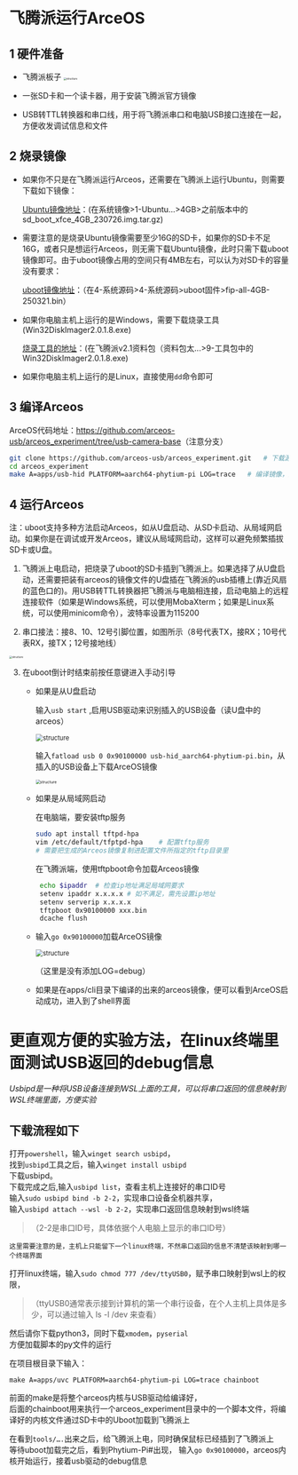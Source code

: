 # 飞腾派运行ArceOS

## 1 硬件准备

* 飞腾派板子
   <img src="assert/飞腾派图片.jpg" alt="structure" style="zoom: 33%;" />
   
* 一张SD卡和一个读卡器，用于安装飞腾派官方镜像
  
* USB转TTL转换器和串口线，用于将飞腾派串口和电脑USB接口连接在一起，方便收发调试信息和文件
  
## 2 烧录镜像

- 如果你不只是在飞腾派运行Arceos，还需要在飞腾派上运行Ubuntu，则需要下载如下镜像：

  [Ubuntu镜像地址](https://pan.baidu.com/s/1pStiyqohrB3SxHAFFk8R6Q?pwd=dzdv#list/path=%2F%E9%A3%9E%E8%85%BE%E6%B4%BEv2.1%E8%B5%84%E6%96%99%E5%8C%85%EF%BC%88%E8%B5%84%E6%96%99%E5%8C%85%E5%A4%AA%E5%A4%A7%EF%BC%8C%E5%BB%BA%E8%AE%AE%E6%8C%91%E9%80%89%E4%B8%8B%E8%BD%BD%EF%BC%89%2F5-%E7%B3%BB%E7%BB%9F%E9%95%9C%E5%83%8F%2F1-Ubuntu_xfce%2F4GB%2F%E4%B9%8B%E5%89%8D%E7%89%88%E6%9C%AC)：(在系统镜像>1-Ubuntu...>4GB>之前版本中的sd_boot_xfce_4GB_230726.img.tar.gz)

- 需要注意的是烧录Ubuntu镜像需要至少16G的SD卡，如果你的SD卡不足16G，或者只是想运行Arceos，则无需下载Ubuntu镜像，此时只需下载uboot镜像即可。由于uboot镜像占用的空间只有4MB左右，可以认为对SD卡的容量没有要求：

  [uboot镜像地址](https://www.iceasy.com/cloud/Phytium)：（在4-系统源码>4-系统源码>uboot固件>fip-all-4GB-250321.bin）
  
- 如果你电脑主机上运行的是Windows，需要下载烧录工具(Win32DiskImager2.0.1.8.exe)
  
  [烧录工具的地址](https://pan.baidu.com/s/1pStiyqohrB3SxHAFFk8R6Q?pwd=dzdv#list/path=%2F%E9%A3%9E%E8%85%BE%E6%B4%BEv2.1%E8%B5%84%E6%96%99%E5%8C%85%EF%BC%88%E8%B5%84%E6%96%99%E5%8C%85%E5%A4%AA%E5%A4%A7%EF%BC%8C%E5%BB%BA%E8%AE%AE%E6%8C%91%E9%80%89%E4%B8%8B%E8%BD%BD%EF%BC%89%2F9-%E5%B7%A5%E5%85%B7%E5%8C%85&parentPath=%2F)：(在飞腾派v2.1资料包（资料包太...>9-工具包中的Win32DiskImager2.0.1.8.exe)
  
- 如果你电脑主机上运行的是Linux，直接使用`dd`命令即可
  

## 3 编译Arceos

ArceOS代码地址：<https://github.com/arceos-usb/arceos_experiment/tree/usb-camera-base>（注意分支）

```bash
git clone https://github.com/arceos-usb/arceos_experiment.git	# 下载源码
cd arceos_experiment
make A=apps/usb-hid PLATFORM=aarch64-phytium-pi LOG=trace	# 编译镜像，生成的bin文件在apps/usb-hid目录下
```

## 4 运行Arceos

注：uboot支持多种方法启动Arceos，如从U盘启动、从SD卡启动、从局域网启动。如果你是在调试或开发Arceos，建议从局域网启动，这样可以避免频繁插拔SD卡或U盘。

1. 飞腾派上电启动，把烧录了uboot的SD卡插到飞腾派上。如果选择了从U盘启动，还需要把装有arceos的镜像文件的U盘插在飞腾派的usb插槽上(靠近风扇的蓝色口的)。用USB转TTL转换器把飞腾派与电脑相连接，启动电脑上的远程连接软件（如果是Windows系统，可以使用MobaXterm；如果是Linux系统，可以使用minicom命令），波特率设置为115200

2. 串口接法：接8、10、12号引脚位置，如图所示（8号代表TX，接RX；10号代表RX，接TX；12号接地线）

<img src="assert/飞腾派串口连接示意图.jpg" alt="structure" style="zoom:33%;" />

3. 在uboot倒计时结束前按任意键进入手动引导
   * 如果是从U盘启动
   
     输入`usb start` ,启用USB驱动来识别插入的USB设备（读U盘中的arceos）
   
     <img src="assert/飞腾派启动ArceOS-1.png" alt="structure" style="zoom: 80%;" />

     输入`fatload usb 0 0x90100000 usb-hid_aarch64-phytium-pi.bin`，从插入的USB设备上下载ArceOS镜像

     <img src="assert/飞腾派启动ArceOS-2.png" alt="structure" style="zoom: 50%;" />

   * 如果是从局域网启动

     在电脑端，要安装tftp服务

     ```bash
     sudo apt install tftpd-hpa
     vim /etc/default/tfptpd-hpa	# 配置tftp服务
     # 需要把生成的Arceos镜像复制进配置文件所指定的tftp目录里
     ```
   
     在飞腾派端，使用tftpboot命令加载Arceos镜像
   
     ```bash
      echo $ipaddr	# 检查ip地址满足局域网要求
      setenv ipaddr x.x.x.x	# 如不满足，需先设置ip地址
      setenv serverip x.x.x.x
      tftpboot 0x90100000 xxx.bin
      dcache flush
     ```
   
     
   
   * 输入`go 0x90100000`加载ArceOS镜像
   
     <img src="assert/飞腾派启动ArceOS-3.png" alt="structure" style="zoom: 80%;" />
   
     （这里是没有添加LOG=debug）
   
   * 如果是在apps/cli目录下编译的出来的arceos镜像，便可以看到ArceOS启动成功，进入到了shell界面

更直观方便的实验方法，在linux终端里面测试USB返回的debug信息
==========================================

*Usbipd是一种将USB设备连接到WSL上面的工具，可以将串口返回的信息映射到WSL终端里面，方便实验*

下载流程如下
------------------

打开`powershell`，输入`winget search usbipd`，  
找到`usbipd`工具之后，输入`winget install usbipd`  
下载usbipd。  
下载完成之后,输入`usbipd list`，查看主机上连接好的串口ID号  
输入`sudo usbipd bind -b 2-2`，实现串口设备全机器共享，  
输入`usbipd attach --wsl -b 2-2`，实现串口返回信息映射到wsl终端  
>（2-2是串口ID号，具体依据个人电脑上显示的串口ID号）

```
这里需要注意的是，主机上只能留下一个linux终端，不然串口返回的信息不清楚该映射到哪一个终端界面
```

打开linux终端，输入`sudo chmod 777 /dev/ttyUSB0`，赋予串口映射到wsl上的权限，  

>（ttyUSB0通常表示接到计算机的第一个串行设备，在个人主机上具体是多少，可以通过输入 ls -l /dev 来查看）

然后请你下载python3，同时下载`xmodem`，`pyserial`  
方便加载脚本的py文件的运行

在项目根目录下输入：

```
make A=apps/uvc PLATFORM=aarch64-phytium-pi LOG=trace chainboot
```

前面的make是将整个arceos内核与USB驱动给编译好，  
后面的chainboot用来执行一个arceos_experiment目录中的一个脚本文件，将编译好的内核文件通过SD卡中的Uboot加载到飞腾派上

在看到`tools/….`出来之后，给飞腾派上电，同时确保鼠标已经插到了飞腾派上  
等待uboot加载完之后，看到Phytium-Pi#出现，
输入`go 0x90100000`，arceos内核开始运行，接着usb驱动的debug信息